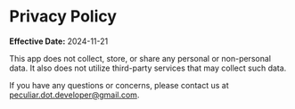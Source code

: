 # Privacy Policy

**Effective Date:** 2024-11-21

This app does not collect, store, or share any personal or non-personal data. It also does not utilize third-party services that may collect such data.

If you have any questions or concerns, please contact us at peculiar.dot.developer@gmail.com.
